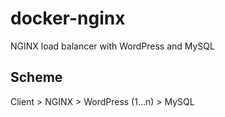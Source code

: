 # docker-nginx
NGINX load balancer with WordPress and MySQL

## Scheme 
Client > NGINX > WordPress (1...n) > MySQL
